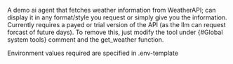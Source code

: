 A demo ai agent that fetches weather information from WeatherAPI; can display it in any format/style you request or simply give you the information. Currently requires a payed or trial version of the API (as the llm can request forcast of future days). To remove this, just modify the tool under {#Global system tools} comment and the get_weather function.

Environment values required are specified in .env-template